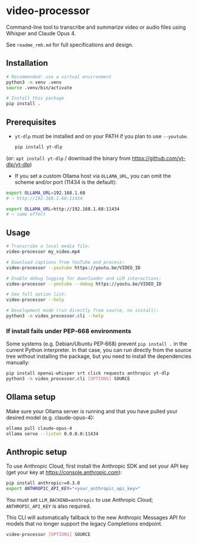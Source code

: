 # video-processor

Command-line tool to transcribe and summarize video or audio files using Whisper and Claude Opus 4.

See `readme_rmh.md` for full specifications and design.

## Installation

```bash
# Recommended: use a virtual environment
python3 -m venv .venv
source .venv/bin/activate

# Install this package
pip install .
```

## Prerequisites


- `yt-dlp` must be installed and on your PATH if you plan to use `--youtube`.
  ```bash
  pip install yt-dlp
  ```
(or: `apt install yt-dlp` / download the binary from https://github.com/yt-dlp/yt-dlp)

- If you set a custom Ollama host via `OLLAMA_URL`, you can omit the scheme
  and/or port (11434 is the default):
```bash
export OLLAMA_URL=192.168.1.68
# → http://192.168.1.68:11434

export OLLAMA_URL=http://192.168.1.68:11434
# → same effect
```

## Usage

```bash
# Transcribe a local media file:
video-processor my_video.mp4

# Download captions from YouTube and process:
video-processor --youtube https://youtu.be/VIDEO_ID

# Enable debug logging for downloader and LLM interactions:
video-processor --youtube --debug https://youtu.be/VIDEO_ID

# See full option list:
video-processor --help

# Development mode (run directly from source, no install):
python3 -m video_processor.cli --help
```

### If install fails under PEP‑668 environments

Some systems (e.g. Debian/Ubuntu PEP‑668) prevent `pip install .` in the current Python interpreter.
In that case, you can run directly from the source tree without installing the package,
but you need to install the dependencies manually:
```bash
pip install openai-whisper srt click requests anthropic yt-dlp
python3 -m video_processor.cli [OPTIONS] SOURCE
```

## Ollama setup

Make sure your Ollama server is running and that you have pulled your desired model (e.g. claude-opus-4):
```bash
ollama pull claude-opus-4
ollama serve --listen 0.0.0.0:11434
```

## Anthropic setup

To use Anthropic Cloud, first install the Anthropic SDK and set your API key (get your key at https://console.anthropic.com):
```bash
pip install anthropic>=0.3.0
export ANTHROPIC_API_KEY="<your_anthropic_api_key>"
```
You must set `LLM_BACKEND=anthropic` to use Anthropic Cloud; `ANTHROPIC_API_KEY` is also required.

This CLI will automatically fallback to the new Anthropic Messages API for models that no longer support the legacy Completions endpoint.
```bash
video-processor [OPTIONS] SOURCE
```